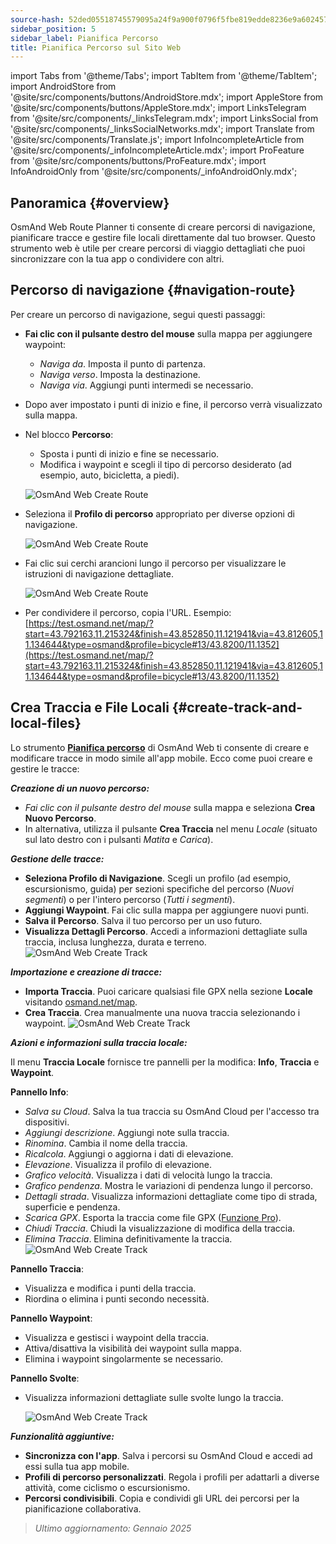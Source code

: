 ```yaml
---
source-hash: 52ded05518745579095a24f9a900f0796f5fbe819edde8236e9a6024572bbbdf
sidebar_position: 5
sidebar_label: Pianifica Percorso
title: Pianifica Percorso sul Sito Web
---
```

import Tabs from '@theme/Tabs';
import TabItem from '@theme/TabItem';
import AndroidStore from '@site/src/components/buttons/AndroidStore.mdx';
import AppleStore from '@site/src/components/buttons/AppleStore.mdx';
import LinksTelegram from '@site/src/components/_linksTelegram.mdx';
import LinksSocial from '@site/src/components/_linksSocialNetworks.mdx';
import Translate from '@site/src/components/Translate.js';
import InfoIncompleteArticle from '@site/src/components/_infoIncompleteArticle.mdx';
import ProFeature from '@site/src/components/buttons/ProFeature.mdx';
import InfoAndroidOnly from '@site/src/components/_infoAndroidOnly.mdx';


<InfoIncompleteArticle/>


## Panoramica {#overview}

OsmAnd Web Route Planner ti consente di creare percorsi di navigazione, pianificare tracce e gestire file locali direttamente dal tuo browser. Questo strumento web è utile per creare percorsi di viaggio dettagliati che puoi sincronizzare con la tua app o condividere con altri.


## Percorso di navigazione {#navigation-route}

Per creare un percorso di navigazione, segui questi passaggi:

- **Fai clic con il pulsante destro del mouse** sulla mappa per aggiungere waypoint:

  - *Naviga da*. Imposta il punto di partenza.
  - *Naviga verso*. Imposta la destinazione.
  - *Naviga via*. Aggiungi punti intermedi se necessario.

- Dopo aver impostato i punti di inizio e fine, il percorso verrà visualizzato sulla mappa.

- Nel blocco **Percorso**:

  - Sposta i punti di inizio e fine se necessario.
  - Modifica i waypoint e scegli il tipo di percorso desiderato (ad esempio, auto, bicicletta, a piedi).

  ![OsmAnd Web Create Route](@site/static/img/web/navigation.png)

- Seleziona il **Profilo di percorso** appropriato per diverse opzioni di navigazione.

  ![OsmAnd Web Create Route](@site/static/img/web/profile_type.png)

- Fai clic sui cerchi arancioni lungo il percorso per visualizzare le istruzioni di navigazione dettagliate.

  ![OsmAnd Web Create Route](@site/static/img/web/nav_instr.png)

- Per condividere il percorso, copia l'URL. Esempio: [https://test.osmand.net/map/?start=43.792163,11.215324&finish=43.852850,11.121941&via=43.812605,11.134644&type=osmand&profile=bicycle#13/43.8200/11.1352](https://test.osmand.net/map/?start=43.792163,11.215324&finish=43.852850,11.121941&via=43.812605,11.134644&type=osmand&profile=bicycle#13/43.8200/11.1352)


## Crea Traccia e File Locali {#create-track-and-local-files}

Lo strumento [**Pianifica percorso**](../plan-route/create-route.md) di OsmAnd Web ti consente di creare e modificare tracce in modo simile all'app mobile. Ecco come puoi creare e gestire le tracce:


***Creazione di un nuovo percorso:***

- *Fai clic con il pulsante destro del mouse* sulla mappa e seleziona **Crea Nuovo Percorso**.
- In alternativa, utilizza il pulsante **Crea Traccia** nel menu *Locale* (situato sul lato destro con i pulsanti *Matita* e *Carica*).


***Gestione delle tracce:***

- **Seleziona Profilo di Navigazione**. Scegli un profilo (ad esempio, escursionismo, guida) per sezioni specifiche del percorso (*Nuovi segmenti*) o per l'intero percorso (*Tutti i segmenti*).
- **Aggiungi Waypoint**. Fai clic sulla mappa per aggiungere nuovi punti.
- **Salva il Percorso**. Salva il tuo percorso per un uso futuro.
- **Visualizza Dettagli Percorso**. Accedi a informazioni dettagliate sulla traccia, inclusa lunghezza, durata e terreno.
  ![OsmAnd Web Create Track](@site/static/img/web/create_route.png)


***Importazione e creazione di tracce:***

- **Importa Traccia**. Puoi caricare qualsiasi file GPX nella sezione **Locale** visitando [osmand.net/map](https://osmand.net/map).
- **Crea Traccia**. Crea manualmente una nuova traccia selezionando i waypoint.
  ![OsmAnd Web Create Track](@site/static/img/web/create_route_2.png)


***Azioni e informazioni sulla traccia locale:***

Il menu **Traccia Locale** fornisce tre pannelli per la modifica: **Info**, **Traccia** e **Waypoint**.

**Pannello Info**:

- *Salva su Cloud*. Salva la tua traccia su OsmAnd Cloud per l'accesso tra dispositivi.
- *Aggiungi descrizione*. Aggiungi note sulla traccia.
- *Rinomina*. Cambia il nome della traccia.
- *Ricalcola*. Aggiungi o aggiorna i dati di elevazione.
- *Elevazione*. Visualizza il profilo di elevazione.
- *Grafico velocità*. Visualizza i dati di velocità lungo la traccia.
- *Grafico pendenza*. Mostra le variazioni di pendenza lungo il percorso.
- *Dettagli strada*. Visualizza informazioni dettagliate come tipo di strada, superficie e pendenza.
- *Scarica GPX*. Esporta la traccia come file GPX ([Funzione Pro](../purchases/index.md)).
- *Chiudi Traccia*. Chiudi la visualizzazione di modifica della traccia.
- *Elimina Traccia*. Elimina definitivamente la traccia.
  ![OsmAnd Web Create Track](@site/static/img/web/create_route_3.png)

**Pannello Traccia**:

- Visualizza e modifica i punti della traccia.
- Riordina o elimina i punti secondo necessità.

**Pannello Waypoint**:

- Visualizza e gestisci i waypoint della traccia.
- Attiva/disattiva la visibilità dei waypoint sulla mappa.
- Elimina i waypoint singolarmente se necessario.

**Pannello Svolte**:

- Visualizza informazioni dettagliate sulle svolte lungo la traccia.

  ![OsmAnd Web Create Track](@site/static/img/web/create_route_1.png)


***Funzionalità aggiuntive:***

- **Sincronizza con l'app**. Salva i percorsi su OsmAnd Cloud e accedi ad essi sulla tua app mobile.
- **Profili di percorso personalizzati**. Regola i profili per adattarli a diverse attività, come ciclismo o escursionismo.
- **Percorsi condivisibili**. Copia e condividi gli URL dei percorsi per la pianificazione collaborativa.

> *Ultimo aggiornamento: Gennaio 2025*